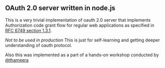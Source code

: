 ## OAuth 2.0 server written in node.js

This is a very trivial implementation of oauth 2.0 server that implements Authorization code grant flow for regular web applications as specified in [RFC 6749 section 1.3.1](https://tools.ietf.org/html/rfc6749#section-1.3.1).

_Not to be used in production_ This is just for self-learning and getting deeper understanding of oauth protocol.

Also this was implemented as a part of a hands-on workshop conducted by [@thameera](http://github.com/thameera)